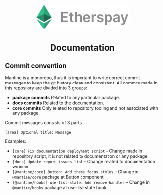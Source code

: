 <p align="center">
  <a href="https://www.gatsbyjs.com/?utm_source=starter&utm_medium=readme&utm_campaign=minimal-starter-ts">
    <img alt="Gatsby" src="./src/images/etherspay-logo-text.svg" width="300" />
  </a>
</p>
<h1 align="center">
  Documentation
</h1>

## Commit convention

Mantine is a monorepo, thus it is important to write correct commit messages to keep the git history clean and consistent.
All commits made in this repository are divided into 3 groups:

- **package commits** Related to any particular package.
- **docs commits** Related to the documentation.
- **core commits** Only related to repository tooling and not associated with any package.

Commit messages consists of 3 parts:

```
[area] Optional title: Message
```

Examples:

- `[core] Fix documentation deployment script` – Change made in repository script, it is not related to documentation or any package
- `[docs] Update report issues link` – Change related to documentation website
- `[@mantine/core] Button: Add theme focus styles` – Change in `@mantine/core` package at Button component
- `[@mantine/hooks] use-list-state: Add remove handler` – Change in `@mantine/hooks` package at use-list-state hook

